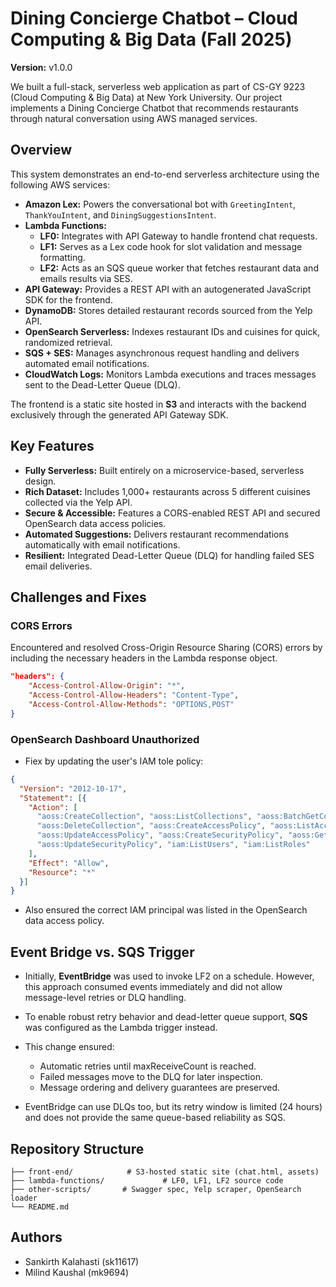 # Dining Concierge Chatbot – Cloud Computing & Big Data (Fall 2025)
**Version:** v1.0.0

We built a full-stack, serverless web application as part of CS-GY 9223 (Cloud Computing & Big Data) at New York University. Our project implements a Dining Concierge Chatbot that recommends restaurants through natural conversation using AWS managed services.

## Overview

This system demonstrates an end-to-end serverless architecture using the following AWS services:

* **Amazon Lex:** Powers the conversational bot with `GreetingIntent`, `ThankYouIntent`, and `DiningSuggestionsIntent`.
* **Lambda Functions:**
    * **LF0:** Integrates with API Gateway to handle frontend chat requests.
    * **LF1:** Serves as a Lex code hook for slot validation and message formatting.
    * **LF2:** Acts as an SQS queue worker that fetches restaurant data and emails results via SES.
* **API Gateway:** Provides a REST API with an autogenerated JavaScript SDK for the frontend.
* **DynamoDB:** Stores detailed restaurant records sourced from the Yelp API.
* **OpenSearch Serverless:** Indexes restaurant IDs and cuisines for quick, randomized retrieval.
* **SQS + SES:** Manages asynchronous request handling and delivers automated email notifications.
* **CloudWatch Logs:** Monitors Lambda executions and traces messages sent to the Dead-Letter Queue (DLQ).

The frontend is a static site hosted in **S3** and interacts with the backend exclusively through the generated API Gateway SDK.



## Key Features

* **Fully Serverless:** Built entirely on a microservice-based, serverless design.
* **Rich Dataset:** Includes 1,000+ restaurants across 5 different cuisines collected via the Yelp API.
* **Secure & Accessible:** Features a CORS-enabled REST API and secured OpenSearch data access policies.
* **Automated Suggestions:** Delivers restaurant recommendations automatically with email notifications.
* **Resilient:** Integrated Dead-Letter Queue (DLQ) for handling failed SES email deliveries.

## Challenges and Fixes

### CORS Errors

Encountered and resolved Cross-Origin Resource Sharing (CORS) errors by including the necessary headers in the Lambda response object.

```json
"headers": {
    "Access-Control-Allow-Origin": "*",
    "Access-Control-Allow-Headers": "Content-Type",
    "Access-Control-Allow-Methods": "OPTIONS,POST"
}
```
### OpenSearch Dashboard Unauthorized

* Fiex by updating the user's IAM tole policy:

```json
{
  "Version": "2012-10-17",
  "Statement": [{
    "Action": [
      "aoss:CreateCollection", "aoss:ListCollections", "aoss:BatchGetCollection",
      "aoss:DeleteCollection", "aoss:CreateAccessPolicy", "aoss:ListAccessPolicies",
      "aoss:UpdateAccessPolicy", "aoss:CreateSecurityPolicy", "aoss:GetSecurityPolicy",
      "aoss:UpdateSecurityPolicy", "iam:ListUsers", "iam:ListRoles"
    ],
    "Effect": "Allow",
    "Resource": "*"
  }]
}
```

* Also ensured the correct IAM principal was listed in the OpenSearch data access policy.

## Event Bridge vs. SQS Trigger

* Initially, **EventBridge** was used to invoke LF2 on a schedule. However, this approach consumed events immediately and did not allow message-level retries or DLQ handling.
* To enable robust retry behavior and dead-letter queue support, **SQS** was configured as the Lambda trigger instead.
* This change ensured:
  * Automatic retries until maxReceiveCount is reached.
  * Failed messages move to the DLQ for later inspection.
  * Message ordering and delivery guarantees are preserved.

* EventBridge can use DLQs too, but its retry window is limited (24 hours) and does not provide the same queue-based reliability as SQS.

## Repository Structure 
```
├── front-end/            # S3-hosted static site (chat.html, assets)
├── lambda-functions/             # LF0, LF1, LF2 source code
├── other-scripts/       # Swagger spec, Yelp scraper, OpenSearch loader         
└── README.md
```

## Authors

* Sankirth Kalahasti (sk11617)
* Milind Kaushal (mk9694)

